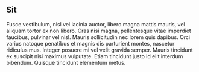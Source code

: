 ## Sit

Fusce vestibulum, nisl vel lacinia auctor, libero magna mattis mauris, vel
aliquam tortor ex non libero. Cras nisi magna, pellentesque vitae imperdiet
faucibus, pulvinar vel nisl. Mauris sollicitudin nec lorem quis dapibus. Orci
varius natoque penatibus et magnis dis parturient montes, nascetur ridiculus
mus. Integer posuere mi vel velit gravida semper. Mauris tincidunt ex suscipit
nisi maximus vulputate. Etiam tincidunt justo id elit interdum bibendum.
Quisque tincidunt elementum metus.

